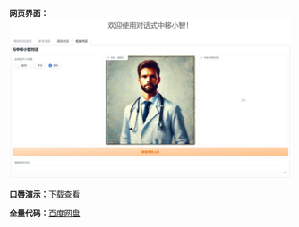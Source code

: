 **网页界面：**  
![网页界面](https://github.com/1092775747/visual-chat-zyxz/blob/main/%E7%BD%91%E9%A1%B5%E7%95%8C%E9%9D%A2.png)  
  
**口唇演示：**[下载查看](https://private-user-images.githubusercontent.com/127350804/364035185-beb17303-5431-496c-b322-535ed29246ea.mp4)  
  
**全量代码：**[百度网盘](https://pan.baidu.com/s/1HkwiXKS9O6hC2GxtX4IUPQ?pwd=q2el)  

